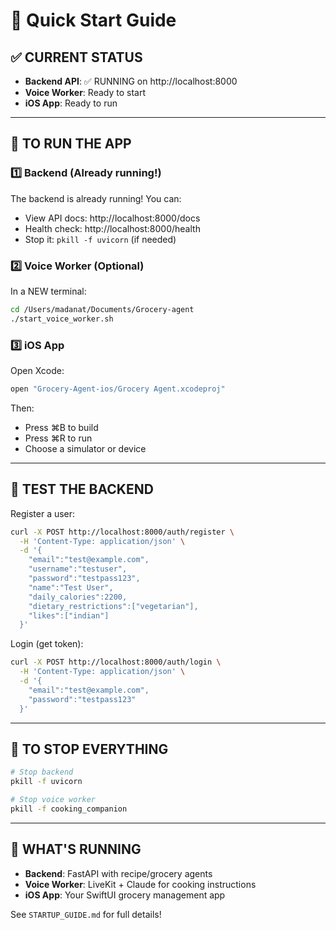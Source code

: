 # 🚀 Quick Start Guide

## ✅ CURRENT STATUS

- **Backend API**: ✅ RUNNING on http://localhost:8000
- **Voice Worker**: Ready to start
- **iOS App**: Ready to run

---

## 📱 TO RUN THE APP

### 1️⃣ Backend (Already running!)

The backend is already running! You can:
- View API docs: http://localhost:8000/docs
- Health check: http://localhost:8000/health
- Stop it: `pkill -f uvicorn` (if needed)

### 2️⃣ Voice Worker (Optional)

In a NEW terminal:
```bash
cd /Users/madanat/Documents/Grocery-agent
./start_voice_worker.sh
```

### 3️⃣ iOS App

Open Xcode:
```bash
open "Grocery-Agent-ios/Grocery Agent.xcodeproj"
```

Then:
- Press ⌘B to build
- Press ⌘R to run
- Choose a simulator or device

---

## 🧪 TEST THE BACKEND

Register a user:
```bash
curl -X POST http://localhost:8000/auth/register \
  -H 'Content-Type: application/json' \
  -d '{
    "email":"test@example.com",
    "username":"testuser",
    "password":"testpass123",
    "name":"Test User",
    "daily_calories":2200,
    "dietary_restrictions":["vegetarian"],
    "likes":["indian"]
  }'
```

Login (get token):
```bash
curl -X POST http://localhost:8000/auth/login \
  -H 'Content-Type: application/json' \
  -d '{
    "email":"test@example.com",
    "password":"testpass123"
  }'
```

---

## 🛑 TO STOP EVERYTHING

```bash
# Stop backend
pkill -f uvicorn

# Stop voice worker  
pkill -f cooking_companion
```

---

## 📝 WHAT'S RUNNING

- **Backend**: FastAPI with recipe/grocery agents
- **Voice Worker**: LiveKit + Claude for cooking instructions  
- **iOS App**: Your SwiftUI grocery management app

See `STARTUP_GUIDE.md` for full details!
